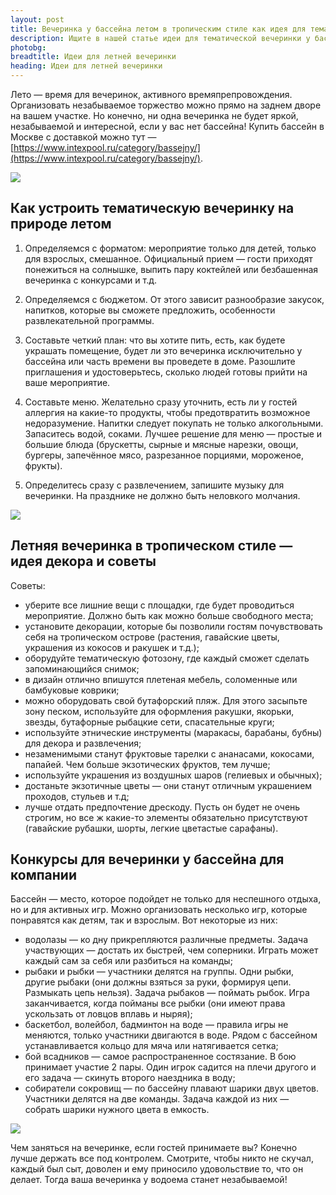 ```yaml
---
layout: post
title: Вечеринка у бассейна летом в тропическим стиле как идея для тематических посиделок
description: Ищите в нашей статье идеи для тематической вечеринки у бассейна, конкурсы, декорации
photobg: 
breadtitle: Идеи для летней вечеринки
heading: Идеи для летней вечеринки
---
```


Лето — время для вечеринок, активного времяпрепровождения. Организовать незабываемое торжество можно прямо на заднем дворе на вашем участке. Но конечно, ни одна вечеринка не будет яркой, незабываемой и интересной, если у вас нет бассейна! Купить бассейн в Москве с доставкой можно тут — [https://www.intexpool.ru/category/bassejny/](https://www.intexpool.ru/category/bassejny/).

![](https://pochitai.club/images/pool-1.jpg)

## Как устроить тематическую вечеринку на природе летом

1. Определяемся с форматом: мероприятие только для детей, только для взрослых, смешанное. Официальный прием — гости приходят понежиться на солнышке, выпить пару коктейлей или безбашенная вечеринка с конкурсами и т.д.

2. Определяемся с бюджетом. От этого зависит разнообразие закусок, напитков, которые вы сможете предложить, особенности развлекательной программы.

3. Составьте четкий план: что вы хотите пить, есть, как будете украшать помещение, будет ли это вечеринка исключительно у бассейна или часть времени вы проведете в доме. Разошлите приглашения и удостоверьтесь, сколько людей готовы прийти на ваше мероприятие.

4. Составьте меню. Желательно сразу уточнить, есть ли у гостей аллергия на какие-то продукты, чтобы предотвратить возможное недоразумение. Напитки следует покупать не только алкогольными. Запаситесь водой, соками. Лучшее решение для меню — простые и большие блюда (брускетты, сырные и мясные нарезки, овощи, бургеры, запечённое мясо, разрезанное порциями, мороженое, фрукты).

5. Определитесь сразу с развлечением, запишите музыку для вечеринки. На празднике не должно быть неловкого молчания.

![](https://pochitai.club/images/pool.jpg)


## Летняя вечеринка в тропическом стиле — идея декора и советы

Советы:

* уберите все лишние вещи с площадки, где будет проводиться мероприятие. Должно быть как можно больше свободного места;
* установите декорации, которые бы позволили гостям почувствовать себя на тропическом острове (растения, гавайские цветы, украшения из кокосов и ракушек и т.д.);
* оборудуйте тематическую фотозону, где каждый сможет сделать запоминающийся снимок;
* в дизайн отлично впишутся плетеная мебель, соломенные или бамбуковые коврики;
* можно оборудовать свой бутафорский пляж. Для этого засыпьте зону песком, используйте для оформления ракушки, якорьки, звезды, бутафорные рыбацкие сети, спасательные круги;
* используйте этнические инструменты (маракасы, барабаны, бубны) для декора и развлечения;
* незаменимыми станут фруктовые тарелки с ананасами, кокосами, папайей. Чем больше экзотических фруктов, тем лучше;
* используйте украшения из воздушных шаров (гелиевых и обычных);
* достаньте экзотичные цветы — они станут отличным украшением проходов, стульев и т.д;
* лучше отдать предпочтение дрескоду. Пусть он будет не очень строгим, но все ж какие-то элементы обязательно присутствуют (гавайские рубашки, шорты, легкие цветастые сарафаны).

## Конкурсы для вечеринки у бассейна для компании

Бассейн — место, которое подойдет не только для неспешного отдыха, но и для активных игр. Можно организовать несколько игр, которые понравятся как детям, так и взрослым. Вот некоторые из них:

* водолазы — ко дну прикрепляются различные предметы. Задача участвующих — достать их быстрей, чем соперники. Играть может каждый сам за себя или разбиться на команды;
* рыбаки и рыбки — участники делятся на группы. Одни рыбки, другие рыбаки (они должны взяться за руки, формируя цепи. Размыкать цепь нельзя). Задача рыбаков — поймать рыбок. Игра заканчивается, когда пойманы все рыбки (они имеют права ускользать от ловцов вплавь и ныряя);
* баскетбол, волейбол, бадминтон на воде — правила игры не меняются, только участники двигаются в воде. Рядом с бассейном устанавливается кольцо для мяча или натягивается сетка;
* бой всадников — самое распространенное состязание. В бою принимает участие 2 пары. Один игрок садится на плечи другого и его задача — скинуть второго наездника в воду;
* собиратели сокровищ — по бассейну плавают шарики двух цветов. Участники делятся на две команды. Задача каждой из них — собрать шарики нужного цвета в емкость.

![](https://pochitai.club/images/pool-3.jpg)

Чем заняться на вечеринке, если гостей принимаете вы? Конечно лучше держать все под контролем. Смотрите, чтобы никто не скучал, каждый был сыт, доволен и ему приносило удовольствие то, что он делает. Тогда ваша вечеринка у водоема станет незабываемой!
